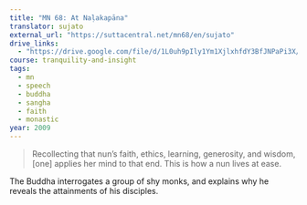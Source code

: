 ```yaml
---
title: "MN 68: At Naḷakapāna"
translator: sujato
external_url: "https://suttacentral.net/mn68/en/sujato"
drive_links:
  - "https://drive.google.com/file/d/1L0uh9pIly1Ym1XjlxhfdY3BfJNPaPi3X/view?usp=drivesdk"
course: tranquility-and-insight
tags:
  - mn
  - speech
  - buddha
  - sangha
  - faith
  - monastic
year: 2009
---
```


> Recollecting that nun’s faith, ethics, learning, generosity, and wisdom, [one] applies her mind to that end. This is how a nun lives at ease.

The Buddha interrogates a group of shy monks, and explains why he reveals the attainments of his disciples.
